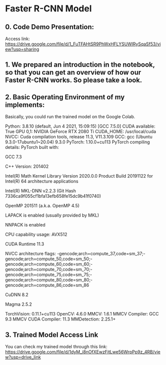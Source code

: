 # Faster R-CNN Model

## 0. Code Demo Presentation:
Access link: https://drive.google.com/file/d/1_FuTFAHtSR9PhWxHFLYSUWlRySqaSf53/view?usp=sharing

## 1. We prepared an introduction in the notebook, so that you can get an overview of how our Faster R-CNN works. So please take a look.

## 2. Basic Operating Environment of my implements:

Basically, you could run the trained model on the Google Colab.

Python: 3.8.10 (default, Jun 4 2021, 15:09:15) [GCC 7.5.0] 
CUDA available: True GPU 0,1: NVIDIA GeForce RTX 2080 Ti CUDA_HOME: /usr/local/cuda NVCC: Cuda compilation tools, release 11.3, V11.3.109 GCC: gcc (Ubuntu 9.3.0-17ubuntu1~20.04) 9.3.0 PyTorch: 1.10.0+cu113 PyTorch compiling details: PyTorch built with:

GCC 7.3

C++ Version: 201402

Intel(R) Math Kernel Library Version 2020.0.0 Product Build 20191122 for Intel(R) 64 architecture applications

Intel(R) MKL-DNN v2.2.3 (Git Hash 7336ca9f055cf1bfa13efb658fe15dc9b41f0740)

OpenMP 201511 (a.k.a. OpenMP 4.5)

LAPACK is enabled (usually provided by MKL)

NNPACK is enabled

CPU capability usage: AVX512

CUDA Runtime 11.3

NVCC architecture flags: -gencode;arch=compute_37,code=sm_37;-gencode;arch=compute_50,code=sm_50;-gencode;arch=compute_60,code=sm_60;-gencode;arch=compute_70,code=sm_70;-gencode;arch=compute_75,code=sm_75;-gencode;arch=compute_80,code=sm_80;-gencode;arch=compute_86,code=sm_86

CuDNN 8.2

Magma 2.5.2

TorchVision: 0.11.1+cu113 OpenCV: 4.6.0 MMCV: 1.6.1 MMCV Compiler: GCC 9.3 MMCV CUDA Compiler: 11.3 MMDetection: 2.25.1+


## 3. Trained Model Access Link
You can check my trained model through this link: https://drive.google.com/file/d/1dyM_i8nOfXEwzFitLwe56WrpPp9z_4RB/view?usp=drive_link
